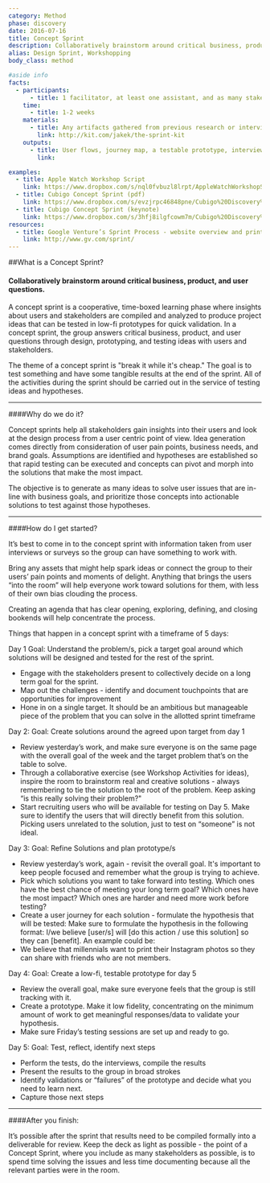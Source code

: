 ```yaml
---
category: Method
phase: discovery
date: 2016-07-16
title: Concept Sprint
description: Collaboratively brainstorm around critical business, product, and user questions.
alias: Design Sprint, Workshopping
body_class: method

#aside info
facts:
  - participants:
      - title: 1 facilitator, at least one assistant, and as many stakeholders you can get to properly represent the desires of the business and brand goals, as well as users themselves, if at all possible.
    time:
      - title: 1-2 weeks
    materials:
      - title: Any artifacts gathered from previous research or interviews, a workshop space, whiteboards and markers, paper for sketching, sticky notes, etc.
        link: http://kit.com/jakek/the-sprint-kit
    outputs:
      - title: User flows, journey map, a testable prototype, interview and testing results
        link:

examples:
  - title: Apple Watch Workshop Script
    link: https://www.dropbox.com/s/nql0fvbuzl8lrpt/AppleWatchWorkshopScript.pdf?dl=0
  - title: Cubigo Concept Sprint (pdf)
    link: https://www.dropbox.com/s/evzjrpc46848pne/Cubigo%20Discovery%20Sprint.pdf?dl=0
  - title: Cubigo Concept Sprint (keynote)
    link: https://www.dropbox.com/s/3hfj8ilgfcowm7m/Cubigo%20Discovery%20Sprint.key?dl=0
resources:
  - title: Google Venture’s Sprint Process - website overview and printed book
    link: http://www.gv.com/sprint/
---
```


##What is a Concept Sprint?
<h4 class="description">Collaboratively brainstorm around critical business, product, and user questions.</h4>

A concept sprint is a cooperative, time-boxed learning phase where insights about users and stakeholders are compiled and analyzed to produce project ideas that can be tested in low-fi prototypes for quick validation. In a concept sprint, the group answers critical business, product, and user questions through design, prototyping, and testing ideas with users and stakeholders.

The theme of a concept sprint is "break it while it's cheap." The goal is to test something and have some tangible results at the end of the sprint. All of the activities during the sprint should be carried out in the service of testing ideas and hypotheses.

<hr />

####Why do we do it?

Concept sprints help all stakeholders gain insights into their users and look at the design process from a user centric point of view. Idea generation comes directly from consideration of user pain points, business needs, and brand goals. Assumptions are identified and hypotheses are established so that rapid testing can be executed and concepts can pivot and morph into the solutions that make the most impact.

The objective is to generate as many ideas to solve user issues that are in-line with business goals, and prioritize those concepts into actionable solutions to test against those hypotheses.

<hr />

####How do I get started?

It’s best to come in to the concept sprint with information taken from user interviews or surveys so the group can have something to work with.

Bring any assets that might help spark ideas or connect the group to their users’ pain points and moments of delight. Anything that brings the users “into the room” will help everyone work toward solutions for them, with less of their own bias clouding the process.

Creating an agenda that has clear opening, exploring, defining, and closing bookends will help concentrate the process.


Things that happen in a concept sprint with a timeframe of 5 days:

Day 1
Goal: Understand the problem/s, pick a target goal around which solutions will be designed and tested for the rest of the sprint.

- Engage with the stakeholders present to collectively decide on a long term goal for the sprint.
- Map out the challenges - identify and document touchpoints that are opportunities for improvement
- Hone in on a single target. It should be an ambitious but manageable piece of the problem that you can solve in the allotted sprint timeframe

Day 2:
Goal: Create solutions around the agreed upon target from day 1

- Review yesterday’s work, and make sure everyone is on the same page with the overall goal of the week and the target problem that’s on the table to solve.
- Through a collaborative exercise (see Workshop Activities for ideas), inspire the room to brainstorm real and creative solutions - always remembering to tie the solution to the root of the problem. Keep asking “is this really solving their problem?"
- Start recruiting users who will be available for testing on Day 5. Make sure to identify the users that will directly benefit from this solution. Picking users unrelated to the solution, just to test on “someone” is not ideal.

Day 3:
Goal: Refine Solutions and plan prototype/s

- Review yesterday’s work, again - revisit the overall goal. It's important to keep people focused and remember what the group is trying to achieve.
- Pick which solutions you want to take forward into testing. Which ones have the best chance of meeting your long term goal? Which ones have the most impact? Which ones are harder and need more work before testing?
- Create a user journey for each solution - formulate the hypothesis that will be tested: Make sure to formulate the hypothesis in the following format: I/we believe [user/s] will [do this action / use this solution] so they can [benefit]. An example could be:
- We believe that millennials want to print their Instagram photos so they can share with friends who are not members.


Day 4:
Goal: Create a low-fi, testable prototype for day 5

- Review the overall goal, make sure everyone feels that the group is still tracking with it.
- Create a prototype. Make it low fidelity, concentrating on the minimum amount of work to get meaningful responses/data to validate your hypothesis.
- Make sure Friday’s testing sessions are set up and ready to go.

Day 5:
Goal: Test, reflect, identify next steps

- Perform the tests, do the interviews, compile the results
- Present the results to the group in broad strokes
- Identify validations or “failures” of the prototype and decide what you need to learn next.
- Capture those next steps

<hr />

####After you finish:

It’s possible after the sprint that results need to be compiled formally into a deliverable for review. Keep the deck as light as possible - the point of a Concept Sprint, where you include as many stakeholders as possible, is to spend time solving the issues and less time documenting because all the relevant parties were in the room.
